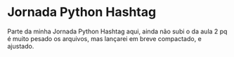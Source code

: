 # Jornada Python Hashtag

Parte da minha Jornada Python Hashtag aqui, ainda não subi o da aula 2 pq é muito pesado os arquivos, mas lançarei em breve compactado, e ajustado. 
